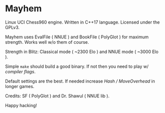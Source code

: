 # Mayhem

Linux UCI Chess960 engine.
Written in C++17 language.
Licensed under the GPLv3.

Mayhem uses EvalFile ( NNUE ) and BookFile ( PolyGlot ) for maximum strength.
Works well w/o them of course.

Strength in Blitz: Classical mode ( ~2300 Elo ) and NNUE mode ( ~3000 Elo ).

Simple `make` should build a good binary.
If not then you need to play w/ *compiler flags*.

Default settings are the best.
If needed increase _Hash / MoveOverhead_ in longer games.

Credits: SF ( PolyGlot ) and Dr. Shawul ( NNUE lib ).

Happy hacking!
